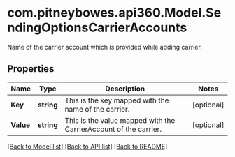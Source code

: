# com.pitneybowes.api360.Model.SendingOptionsCarrierAccounts
Name of the carrier account which is provided while adding carrier.

## Properties

Name | Type | Description | Notes
------------ | ------------- | ------------- | -------------
**Key** | **string** | This is the key mapped with the name of the carrier. | [optional] 
**Value** | **string** | This is the value mapped with the CarrierAccount of the carrier. | [optional] 

[[Back to Model list]](../README.md#documentation-for-models) [[Back to API list]](../README.md#documentation-for-api-endpoints) [[Back to README]](../README.md)

